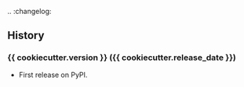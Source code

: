 .. :changelog:

## History

### {{ cookiecutter.version }} ({{ cookiecutter.release_date }})

* First release on PyPI.
